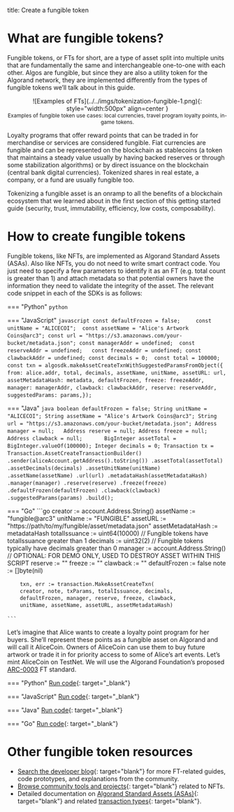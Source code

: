 title: Create a fungible token

# What are fungible tokens?
Fungible tokens, or FTs for short, are a type of asset split into multiple units that are fundamentally the same and interchangeable one-to-one with each other. Algos are fungible, but since they are also a utility token for the Algorand network, they are implemented differently from the types of fungible tokens we’ll talk about in this guide.

<center>
![Examples of FTs](../../imgs/tokenization-fungible-1.png){: style="width:500px" align=center }
<figcaption style="font-size:12px">Examples of fungible token use cases: local currencies, travel program loyalty points, in-game tokens.</figcaption>
</center>

Loyalty programs that offer reward points that can be traded in for merchandise or services are considered fungible. Fiat currencies are fungible and can be represented on the blockchain as stablecoins (a token that maintains a steady value usually by having backed reserves or through some stabilization algorithms) or by direct issuance on the blockchain (central bank digital currencies). Tokenized shares in real estate, a company, or a fund are usually fungible too.

Tokenizing a fungible asset is an onramp to all the benefits of a blockchain ecosystem that we learned about in the first section of this getting started guide (security, trust, immutability, efficiency, low costs, composability).

# How to create fungible tokens
Fungible tokens, like NFTs, are implemented as Algorand Standard Assets (ASAs). Also like NFTs, you do not need to write smart contract code. You just need to specify a few parameters to identify it as an FT (e.g. total count is greater than 1) and attach metadata so that potential owners have the information they need to validate the integrity of the asset. The relevant code snippet in each of the SDKs is as follows:

=== "Python"
    ```python
    ```

=== "JavaScript"
    ```javascript
    const defaultFrozen = false;    
    const unitName = "ALICECOI"; 
    const assetName = "Alice's Artwork Coins@arc3";
    const url = "https://s3.amazonaws.com/your-bucket/metadata.json";
    const managerAddr = undefined; 
    const reserveAddr = undefined;  
    const freezeAddr = undefined;
    const clawbackAddr = undefined;
    const decimals = 0; 
    const total = 100000; 
    const txn = algosdk.makeAssetCreateTxnWithSuggestedParamsFromObject({
        from: alice.addr,
        total,
        decimals,
        assetName,
        unitName,
        assetURL: url,
        assetMetadataHash: metadata,
        defaultFrozen,
        freeze: freezeAddr,
        manager: managerAddr,
        clawback: clawbackAddr,
        reserve: reserveAddr,
        suggestedParams: params,});	
    ```

=== "Java"
    ```java
        boolean defaultFrozen = false;
        String unitName = "ALICECOI";
        String assetName = "Alice's Artwork Coins@arc3";
        String url = "https://s3.amazonaws.com/your-bucket/metadata.json";
        Address manager = null;  
        Address reserve = null;
        Address freeze = null;
        Address clawback = null;      
        BigInteger assetTotal = BigInteger.valueOf(100000);
        Integer decimals = 0;
        Transaction tx = Transaction.AssetCreateTransactionBuilder()
                .sender(aliceAccount.getAddress().toString())
                .assetTotal(assetTotal)
                .assetDecimals(decimals)
                .assetUnitName(unitName)
                .assetName(assetName)
                .url(url)
                .metadataHash(assetMetadataHash)
                .manager(manager)
                .reserve(reserve)
                .freeze(freeze)
                .defaultFrozen(defaultFrozen)
                .clawback(clawback)
                .suggestedParams(params)
                .build();		
    ```

=== "Go"
    ```go
    creator := account.Address.String()
	assetName := "fungible@arc3"
	unitName := "FUNGIBLE"
	assetURL := "https://path/to/my/fungible/asset/metadata.json"
	assetMetadataHash := metadataHash
	totalIssuance := uint64(10000)  // Fungible tokens have totalIssuance greater than 1
	decimals := uint32(2)           // Fungible tokens typically have decimals greater than 0
	manager := account.Address.String() // OPTIONAL: FOR DEMO ONLY, USED TO DESTROY ASSET WITHIN THIS SCRIPT
	reserve := ""
	freeze := ""
	clawback := ""
	defaultFrozen := false
	note := []byte(nil)

    	txn, err := transaction.MakeAssetCreateTxn(
		creator, note, txParams, totalIssuance, decimals,
		defaultFrozen, manager, reserve, freeze, clawback,
		unitName, assetName, assetURL, assetMetadataHash)

    ```

Let’s imagine that Alice wants to create a loyalty point program for her buyers. She’ll represent these points as a fungible asset on Algorand and will call it AliceCoin. Owners of AliceCoin can use them to buy future artwork or trade it in for priority access to some of Alice’s art events. Let’s mint AliceCoin on TestNet. We will use the Algorand Foundation’s proposed [ARC-0003](https://github.com/algorandfoundation/ARCs/blob/main/ARCs/arc-0003.md) FT standard. 

=== "Python"
    [Run code](https://replit.com/@Algorand/CreateFTPython/){: target="_blank"}

=== "JavaScript"
    [Run code](https://replit.com/@Algorand/CreateFTJavaScript/){: target="_blank"}

=== "Java"
    [Run code](https://replit.com/@Algorand/CreateFTJava/){: target="_blank"}

=== "Go"
    [Run code](https://replit.com/@Algorand/CreateFTGo/){: target="_blank"}

# Other fungible token resources 
- [Search the developer blog](../../../../blog/?query=fts){: target="blank"} for more FT-related guides, code prototypes, and explanations from the community.
- [Browse community tools and projects](../../../../ecosystem-projects/?tags=fts){: target="blank"} related to NFTs.
- Detailed documentation on [Algorand Standard Assets (ASAs)](../../../get-details/asa/){: target="blank"} and related [transaction types](../../../get-details/transactions/#asset-configuration-transaction){: target="blank"}.

